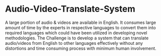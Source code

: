 # Audio-Video-Translate-System

A large portion of audio & videos are available in English. It consumes large amount of time by the experts in respective languages to convert them into required languages which could have been utilized in developing novel methodologies. The Challenge is to develop a system that can translate audio/videos from English to other languages effectively without any distortions and time consuming process with minimum human involvement.
